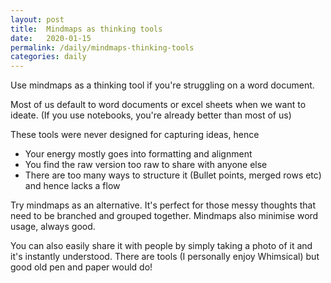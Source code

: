 ```yaml
---
layout: post
title:  Mindmaps as thinking tools
date:   2020-01-15
permalink: /daily/mindmaps-thinking-tools
categories: daily
---
```


Use mindmaps as a thinking tool if you're struggling on a word document.

Most of us default to word documents or excel sheets when we want to ideate. (If you use notebooks, you're already better than most of us)

These tools were never designed for capturing ideas, hence

- Your energy mostly goes into formatting and alignment
- You find the raw version too raw to share with anyone else
- There are too many ways to structure it (Bullet points, merged rows etc) and hence lacks a flow

Try mindmaps as an alternative. It's perfect for those messy thoughts that need to be branched and grouped together. Mindmaps also minimise word usage, always good.

You can also easily share it with people by simply taking a photo of it and it's instantly understood. There are tools (I personally enjoy Whimsical) but good old pen and paper would do!
